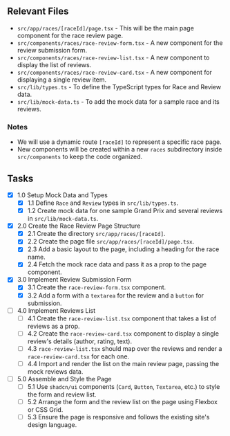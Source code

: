 ## Relevant Files

- `src/app/races/[raceId]/page.tsx` - This will be the main page component for the race review page.
- `src/components/races/race-review-form.tsx` - A new component for the review submission form.
- `src/components/races/race-review-list.tsx` - A new component to display the list of reviews.
- `src/components/races/race-review-card.tsx` - A new component for displaying a single review item.
- `src/lib/types.ts` - To define the TypeScript types for Race and Review data.
- `src/lib/mock-data.ts` - To add the mock data for a sample race and its reviews.

### Notes

- We will use a dynamic route `[raceId]` to represent a specific race page.
- New components will be created within a new `races` subdirectory inside `src/components` to keep the code organized.

## Tasks

- [x] 1.0 Setup Mock Data and Types
  - [x] 1.1 Define `Race` and `Review` types in `src/lib/types.ts`.
  - [x] 1.2 Create mock data for one sample Grand Prix and several reviews in `src/lib/mock-data.ts`.
- [x] 2.0 Create the Race Review Page Structure
  - [x] 2.1 Create the directory `src/app/races/[raceId]`.
  - [x] 2.2 Create the page file `src/app/races/[raceId]/page.tsx`.
  - [x] 2.3 Add a basic layout to the page, including a heading for the race name.
  - [x] 2.4 Fetch the mock race data and pass it as a prop to the page component.
- [x] 3.0 Implement Review Submission Form
  - [x] 3.1 Create the `race-review-form.tsx` component.
  - [x] 3.2 Add a form with a `textarea` for the review and a `button` for submission.
- [ ] 4.0 Implement Reviews List
  - [ ] 4.1 Create the `race-review-list.tsx` component that takes a list of reviews as a prop.
  - [ ] 4.2 Create the `race-review-card.tsx` component to display a single review's details (author, rating, text).
  - [ ] 4.3 `race-review-list.tsx` should map over the reviews and render a `race-review-card.tsx` for each one.
  - [ ] 4.4 Import and render the list on the main review page, passing the mock reviews data.
- [ ] 5.0 Assemble and Style the Page
  - [ ] 5.1 Use `shadcn/ui` components (`Card`, `Button`, `Textarea`, etc.) to style the form and review list.
  - [ ] 5.2 Arrange the form and the review list on the page using Flexbox or CSS Grid.
  - [ ] 5.3 Ensure the page is responsive and follows the existing site's design language.
